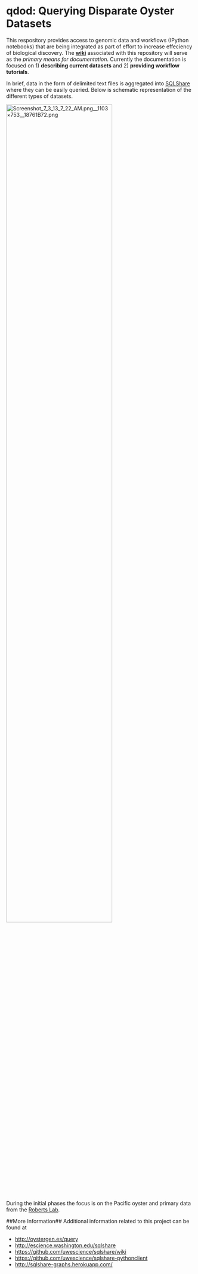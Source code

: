 qdod: Querying Disparate Oyster Datasets
====

This respository provides access to genomic data and workflows (IPython notebooks) that are being integrated as part of effort to increase effeciency of biological discovery. The **[wiki](https://github.com/sr320/qdod/wiki)** associated with this repository will serve as the _primary means for documentation_. Currently the documentation is focused on 1) **describing current datasets** and 2) **providing workflow tutorials**.


In brief, data in the form of delimited text files is aggregated into [SQLShare](https://sqlshare.escience.washington.edu/sqlshare/) where they can be easily queried. Below is schematic representation of the different types of datasets.

<img src="http://eagle.fish.washington.edu/cnidarian/skitch/Screenshot_7_3_13_7_22_AM.png__1103×753__18761B72.png" alt="Screenshot_7_3_13_7_22_AM.png__1103×753__18761B72.png" width = 75%/>


 During the initial phases the focus is on the Pacific oyster and primary data from the [Roberts Lab](http://faculty.washington.edu/sr320).


##More Information##
Additional information related to this project can be found at 
   
* <http://oystergen.es/query>   
* <http://escience.washington.edu/sqlshare>
* <https://github.com/uwescience/sqlshare/wiki>
* <https://github.com/uwescience/sqlshare-pythonclient>
* <http://sqlshare-graphs.herokuapp.com/>